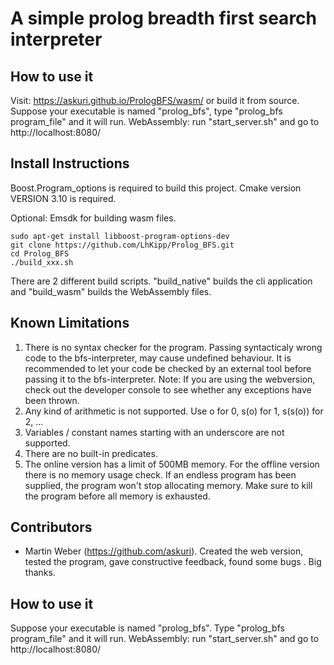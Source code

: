 A simple prolog breadth first search interpreter
================================================


How to use it
-------------
Visit: https://askuri.github.io/PrologBFS/wasm/
or build it from source.
Suppose your executable is named "prolog_bfs",
type "prolog_bfs program_file" and it will run.
WebAssembly: run "start_server.sh" and go to http://localhost:8080/

Install Instructions
--------------------
Boost.Program_options is required to build this project.
Cmake version VERSION 3.10 is required.

Optional: Emsdk for building wasm files.

```shell
sudo apt-get install libboost-program-options-dev 
git clone https://github.com/LhKipp/Prolog_BFS.git
cd Prolog_BFS
./build_xxx.sh
```
There are 2 different build scripts. "build_native" builds the cli application and "build_wasm" builds the WebAssembly files.

Known Limitations
-----------------
1. There is no syntax checker for the program. Passing syntacticaly wrong code to the bfs-interpreter, may cause undefined behaviour.
        It is recommended to let your code be checked by an external tool before passing it to the bfs-interpreter.
        Note: If you are using the webversion, check out the developer console to see whether any exceptions have been thrown.
2. Any kind of arithmetic is not supported. Use o for 0, s(o) for 1, s(s(o)) for 2, ...
3. Variables / constant names starting with an underscore are not supported.
4. There are no built-in predicates.
5. The online version has a limit of 500MB memory. For the offline version there is no memory usage check. If an endless program has been supplied, the program won't stop allocating memory. Make sure to kill the program before all memory is exhausted.

Contributors
------------
- Martin Weber (https://github.com/askuri). Created the web version, tested the program, gave constructive feedback, found some bugs . Big thanks.


How to use it
-------------
Suppose your executable is named "prolog_bfs".
Type "prolog_bfs program_file" and it will run.
WebAssembly: run "start_server.sh" and go to http://localhost:8080/


